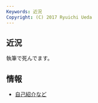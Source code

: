 ```yaml
---
Keywords: 近況
Copyright: (C) 2017 Ryuichi Ueda
---
```


## 近況

執筆で死んでます。

## 情報

* [自己紹介など](/?page=09972)
